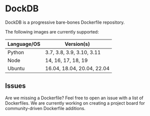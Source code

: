 # DockDB

DockDB is a progressive bare-bones Dockerfile repository.

The following images are currently supported:

| Language/OS  | Version(s)                  |
|--------------|-----------------------------|
| Python       | 3.7, 3.8, 3.9, 3.10, 3.11   |
| Node         | 14, 16, 17, 18, 19          |
| Ubuntu       | 16.04, 18.04, 20.04, 22.04  |

## Issues
Are we missing a Dockerfile? Feel free to open an issue with a list of Dockerfiles. We are currently working on creating a project board for community-driven Dockerfile additions.
